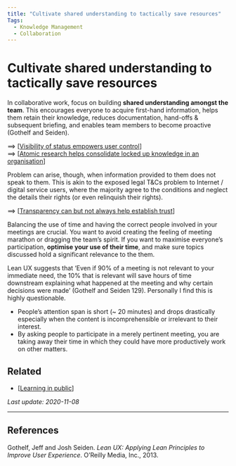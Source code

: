 ```yaml
---
title: "Cultivate shared understanding to tactically save resources"
Tags:
  - Knowledge Management
  - Collaboration
---
```


# Cultivate shared understanding to tactically save resources

In collaborative work, focus on building **shared understanding amongst the team**. This encourages everyone to acquire first-hand information, helps them retain their knowledge, reduces documentation, hand-offs & subsequent briefing, and enables team members to become proactive (Gothelf and Seiden).

==> [[Visibility of status empowers user control]]  
==> [[Atomic research helps consolidate locked up knowledge in an organisation]]

Problem can arise, though, when information provided to them does not speak to them. This is akin to the exposed legal T&Cs problem to Internet / digital service users, where the majority agree to the conditions and neglect the details their rights (or even relinquish their rights).

==> [[Transparency can but not always help establish trust]]

Balancing the use of time and having the correct people involved in your meetings are crucial. You want to avoid creating the feeling of meeting marathon or dragging the team’s spirit. If you want to maximise everyone’s participation, **optimise your use of their time**, and make sure topics discussed hold a significant relevance to the them.

Lean UX suggests that ‘Even if 90% of a meeting is not relevant to your immediate need, the 10% that is relevant will save hours of time downstream explaining what happened at the meeting and why certain decisions were made’ (Gothelf and Seiden 129). Personally I find this is highly questionable.

- People’s attention span is short (~ 20 minutes) and drops drastically especially when the content is incomprehensible or irrelevant to their interest.
- By asking people to participate in a merely pertinent meeting, you are taking away their time in which they could have more productively work on other matters.

## Related

- [[Learning in public]]

*Last update: 2020-11-08*

* * *

## References

Gothelf, Jeff and Josh Seiden. _Lean UX: Applying Lean Principles to Improve User Experience_. O’Reilly Media, Inc., 2013.

[//begin]: # "Autogenerated link references for markdown compatibility"
[Visibility of status empowers user control]: Visibility-of-status-empowers-user-control "Visibility of status empowers user control"
[Atomic research helps consolidate locked up knowledge in an organisation]: Atomic-research-helps-consolidate-locked-up-knowledge-in-an-organisation "Atomic research helps consolidate locked up knowledge in an organisation"
[Transparency can but not always help establish trust]: Transparency-can-but-not-always-help-establish-trust "Transparency can but not always help establish trust"
[Learning in public]: Learning-in-public "Learning in public"
[//end]: # "Autogenerated link references"